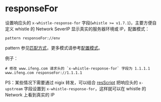 # responseFor

设置响应头的 `x-whistle-response-for` 字段(`whistle >= v1.7.1`)，主要方便自定义 whistle 的 Network SeverIP 显示真实的服务器环境或 IP，配置模式：

	pattern responseFor://env

pattern 参见[匹配方式](#pattern)，更多模式请参考[配置模式](#mode)。

例子：

	# 修改 www.ifeng.com 请求头的 `x-whistle-response-for` 字段为 1.1.1.1
	www.ifeng.com responseFor://1.1.1.1


PS：某些情况下需要通过 nigix 转发，可以结合 [resScript](#rules_resScript) 把响应头的 `x-upstream` 字段设置到 `x-whistle-response-for`，这样就可以在 whistle 的 Network 上看到真实的 IP
